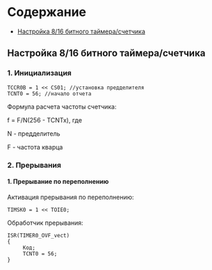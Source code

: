 # Содержание
+ [Настройка 8/16 битного таймера/счетчика](#Timer)


## <a name="Timer"></a>	Настройка 8/16 битного таймера/счетчика

### 1. Инициализация

    TCCR0B = 1 << CS01; //установка предделителя
    TCNT0 = 56; //начало отчета

Формула расчета частоты счетчика:

f = F/N(256 - TCNTx), где

N - предделитель

F - частота кварца

### 2. Прерывания
#### 1. Прерывание по переполнению

Активация прерывания по переполнению:

    TIMSK0 = 1 << TOIE0;

Обработчик прерывания:

    ISR(TIMER0_OVF_vect)
    {
         Код;
         TCNT0 = 56;
    }








